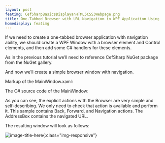 ```yaml
---
layout: post
featimg: CefSharpBasicsDisplayanHTML5CSS3Webpage.png
title: One-Tabbed Browser with URL Navigation in WPF Application Using CefSharp
homedisplay: featimg
---
```

If we need to create a one-tabbed browser application with navigation ability, we should create a WPF Window with a browser element and Control elements, and then add some C# handlers for these elements.

As in the previous tutorial we’ll need to reference CefSharp NuGet package from the NuGet gallery.

And now we’ll create a simple browser window with navigation.

Markup of the MainWindow.xaml:

<script src="https://gist.github.com/cefsharptutorials/1e26ac1ff1dcefe112ce80c0592a44d8.js"></script>

The C# source code of the MainWindow:

<script src="https://gist.github.com/cefsharptutorials/86e630b9baa08a2d3b5e230a2d49afa8.js"></script>

As you can see, the explicit actions with the Browser are very simple and self-describing. We only need to check that action is available and perform it.
This sample contains Back, Forward, and Navigation actions. The AddressBox contains the navigated URL.

The resulting window will look as follows:

![image-title-here](/cefsharptutorials/img/URLNavigationUsingCefSharpOutput.png){:class="img-responsive"}
